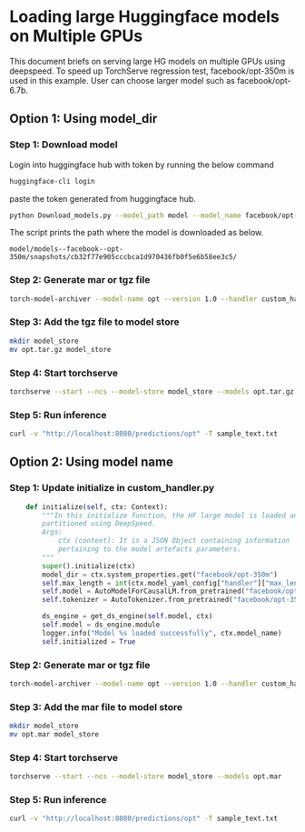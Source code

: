 # Loading large Huggingface models on Multiple GPUs

This document briefs on serving large HG models on multiple GPUs using deepspeed. To speed up TorchServe regression test, facebook/opt-350m is used in this example. User can choose larger model such as facebook/opt-6.7b.

## Option 1: Using model_dir

### Step 1: Download model

Login into huggingface hub with token by running the below command

```bash
huggingface-cli login
```

paste the token generated from huggingface hub.

```bash
python Download_models.py --model_path model --model_name facebook/opt-350m --revision main
```

The script prints the path where the model is downloaded as below.

`model/models--facebook--opt-350m/snapshots/cb32f77e905cccbca1d970436fb0f5e6b58ee3c5/`

### Step 2: Generate mar or tgz file

```bash
torch-model-archiver --model-name opt --version 1.0 --handler custom_handler.py --extra-files model/models--facebook--opt-350m/snapshots/cb32f77e905cccbca1d970436fb0f5e6b58ee3c5/,ds-config.json -r requirements.txt --config-file model-config.yaml --archive-format tgz
```

### Step 3: Add the tgz file to model store

```bash
mkdir model_store
mv opt.tar.gz model_store
```

### Step 4: Start torchserve

```bash
torchserve --start --ncs --model-store model_store --models opt.tar.gz
```

### Step 5: Run inference

```bash
curl -v "http://localhost:8080/predictions/opt" -T sample_text.txt
```

## Option 2: Using model name

### Step 1: Update initialize in custom_handler.py
```python
    def initialize(self, ctx: Context):
        """In this initialize function, the HF large model is loaded and
        partitioned using DeepSpeed.
        Args:
            ctx (context): It is a JSON Object containing information
            pertaining to the model artefacts parameters.
        """
        super().initialize(ctx)
        model_dir = ctx.system_properties.get("facebook/opt-350m")
        self.max_length = int(ctx.model_yaml_config["handler"]["max_length"])
        self.model = AutoModelForCausalLM.from_pretrained("facebook/opt-350m", use_cache=False)
        self.tokenizer = AutoTokenizer.from_pretrained("facebook/opt-350m", return_tensors="pt")

        ds_engine = get_ds_engine(self.model, ctx)
        self.model = ds_engine.module
        logger.info("Model %s loaded successfully", ctx.model_name)
        self.initialized = True
```

### Step 2: Generate mar or tgz file

```bash
torch-model-archiver --model-name opt --version 1.0 --handler custom_handler.py --extra-files ds-config.json -r requirements.txt --config-file model-config.yaml
```

### Step 3: Add the mar file to model store

```bash
mkdir model_store
mv opt.mar model_store
```

### Step 4: Start torchserve

```bash
torchserve --start --ncs --model-store model_store --models opt.mar
```

### Step 5: Run inference

```bash
curl -v "http://localhost:8080/predictions/opt" -T sample_text.txt
```
